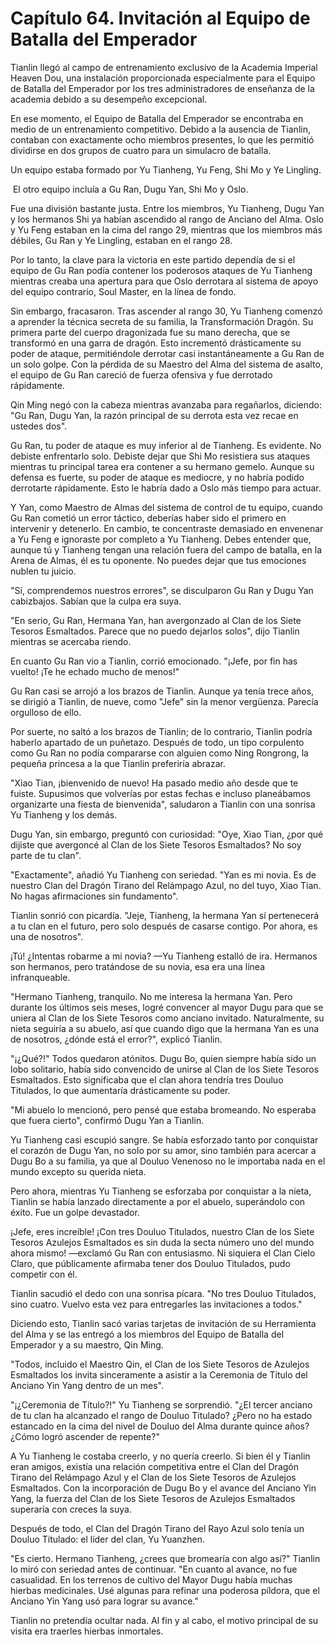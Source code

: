 
# Capítulo 64. Invitación al Equipo de Batalla del Emperador


Tianlin llegó al campo de entrenamiento exclusivo de la Academia Imperial Heaven Dou, una instalación proporcionada especialmente para el Equipo de Batalla del Emperador por los tres administradores de enseñanza de la academia debido a su desempeño excepcional.

En ese momento, el Equipo de Batalla del Emperador se encontraba en medio de un entrenamiento competitivo. Debido a la ausencia de Tianlin, contaban con exactamente ocho miembros presentes, lo que les permitió dividirse en dos grupos de cuatro para un simulacro de batalla.

Un equipo estaba formado por Yu Tianheng, Yu Feng, Shi Mo y Ye Lingling.

 El otro equipo incluía a Gu Ran, Dugu Yan, Shi Mo y Oslo.

Fue una división bastante justa. Entre los miembros, Yu Tianheng, Dugu Yan y los hermanos Shi ya habían ascendido al rango de Anciano del Alma. Oslo y Yu Feng estaban en la cima del rango 29, mientras que los miembros más débiles, Gu Ran y Ye Lingling, estaban en el rango 28.

Por lo tanto, la clave para la victoria en este partido dependía de si el equipo de Gu Ran podía contener los poderosos ataques de Yu Tianheng mientras creaba una apertura para que Oslo derrotara al sistema de apoyo del equipo contrario, Soul Master, en la línea de fondo.

Sin embargo, fracasaron. Tras ascender al rango 30, Yu Tianheng comenzó a aprender la técnica secreta de su familia, la Transformación Dragón. Su primera parte del cuerpo dragonizada fue su mano derecha, que se transformó en una garra de dragón. Esto incrementó drásticamente su poder de ataque, permitiéndole derrotar casi instantáneamente a Gu Ran de un solo golpe. Con la pérdida de su Maestro del Alma del sistema de asalto, el equipo de Gu Ran careció de fuerza ofensiva y fue derrotado rápidamente.

Qin Ming negó con la cabeza mientras avanzaba para regañarlos, diciendo: "Gu Ran, Dugu Yan, la razón principal de su derrota esta vez recae en ustedes dos".

Gu Ran, tu poder de ataque es muy inferior al de Tianheng. Es evidente. No debiste enfrentarlo solo. Debiste dejar que Shi Mo resistiera sus ataques mientras tu principal tarea era contener a su hermano gemelo. Aunque su defensa es fuerte, su poder de ataque es mediocre, y no habría podido derrotarte rápidamente. Esto le habría dado a Oslo más tiempo para actuar.

Y Yan, como Maestro de Almas del sistema de control de tu equipo, cuando Gu Ran cometió un error táctico, deberías haber sido el primero en intervenir y detenerlo. En cambio, te concentraste demasiado en envenenar a Yu Feng e ignoraste por completo a Yu Tianheng. Debes entender que, aunque tú y Tianheng tengan una relación fuera del campo de batalla, en la Arena de Almas, él es tu oponente. No puedes dejar que tus emociones nublen tu juicio.

"Sí, comprendemos nuestros errores", se disculparon Gu Ran y Dugu Yan cabizbajos. Sabían que la culpa era suya.

"En serio, Gu Ran, Hermana Yan, han avergonzado al Clan de los Siete Tesoros Esmaltados. Parece que no puedo dejarlos solos", dijo Tianlin mientras se acercaba riendo.

En cuanto Gu Ran vio a Tianlin, corrió emocionado. "¡Jefe, por fin has vuelto! ¡Te he echado mucho de menos!"

Gu Ran casi se arrojó a los brazos de Tianlin. Aunque ya tenía trece años, se dirigió a Tianlin, de nueve, como "Jefe" sin la menor vergüenza. Parecía orgulloso de ello.

Por suerte, no saltó a los brazos de Tianlin; de lo contrario, Tianlin podría haberlo apartado de un puñetazo. Después de todo, un tipo corpulento como Gu Ran no podía compararse con alguien como Ning Rongrong, la pequeña princesa a la que Tianlin preferiría abrazar.

"Xiao Tian, ¡bienvenido de nuevo! Ha pasado medio año desde que te fuiste. Supusimos que volverías por estas fechas e incluso planeábamos organizarte una fiesta de bienvenida", saludaron a Tianlin con una sonrisa Yu Tianheng y los demás.

Dugu Yan, sin embargo, preguntó con curiosidad: "Oye, Xiao Tian, ¿por qué dijiste que avergoncé al Clan de los Siete Tesoros Esmaltados? No soy parte de tu clan".

"Exactamente", añadió Yu Tianheng con seriedad. "Yan es mi novia. Es de nuestro Clan del Dragón Tirano del Relámpago Azul, no del tuyo, Xiao Tian. No hagas afirmaciones sin fundamento".

Tianlin sonrió con picardía. "Jeje, Tianheng, la hermana Yan sí pertenecerá a tu clan en el futuro, pero solo después de casarse contigo. Por ahora, es una de nosotros".

¡Tú! ¿Intentas robarme a mi novia? —Yu Tianheng estalló de ira. Hermanos son hermanos, pero tratándose de su novia, esa era una línea infranqueable.

"Hermano Tianheng, tranquilo. No me interesa la hermana Yan. Pero durante los últimos seis meses, logré convencer al mayor Dugu para que se uniera al Clan de los Siete Tesoros como anciano invitado. Naturalmente, su nieta seguiría a su abuelo, así que cuando digo que la hermana Yan es una de nosotros, ¿dónde está el error?", explicó Tianlin.

"¡¿Qué?!" Todos quedaron atónitos. Dugu Bo, quien siempre había sido un lobo solitario, había sido convencido de unirse al Clan de los Siete Tesoros Esmaltados. Esto significaba que el clan ahora tendría tres Douluo Titulados, lo que aumentaría drásticamente su poder.

"Mi abuelo lo mencionó, pero pensé que estaba bromeando. No esperaba que fuera cierto", confirmó Dugu Yan a Tianlin.

Yu Tianheng casi escupió sangre. Se había esforzado tanto por conquistar el corazón de Dugu Yan, no solo por su amor, sino también para acercar a Dugu Bo a su familia, ya que al Douluo Venenoso no le importaba nada en el mundo excepto su querida nieta.

Pero ahora, mientras Yu Tianheng se esforzaba por conquistar a la nieta, Tianlin se había lanzado directamente a por el abuelo, superándolo con éxito. Fue un golpe devastador.

¡Jefe, eres increíble! ¡Con tres Douluo Titulados, nuestro Clan de los Siete Tesoros Azulejos Esmaltados es sin duda la secta número uno del mundo ahora mismo! —exclamó Gu Ran con entusiasmo. Ni siquiera el Clan Cielo Claro, que públicamente afirmaba tener dos Douluo Titulados, pudo competir con él.

Tianlin sacudió el dedo con una sonrisa pícara. "No tres Douluo Titulados, sino cuatro. Vuelvo esta vez para entregarles las invitaciones a todos."

Diciendo esto, Tianlin sacó varias tarjetas de invitación de su Herramienta del Alma y se las entregó a los miembros del Equipo de Batalla del Emperador y a su maestro, Qin Ming.

"Todos, incluido el Maestro Qin, el Clan de los Siete Tesoros de Azulejos Esmaltados los invita sinceramente a asistir a la Ceremonia de Título del Anciano Yin Yang dentro de un mes".

"¡¿Ceremonia de Título?!" Yu Tianheng se sorprendió. "¿El tercer anciano de tu clan ha alcanzado el rango de Douluo Titulado? ¿Pero no ha estado estancado en la cima del nivel de Douluo del Alma durante quince años? ¿Cómo logró ascender de repente?"

A Yu Tianheng le costaba creerlo, y no quería creerlo. Si bien él y Tianlin eran amigos, existía una relación competitiva entre el Clan del Dragón Tirano del Relámpago Azul y el Clan de los Siete Tesoros de Azulejos Esmaltados. Con la incorporación de Dugu Bo y el avance del Anciano Yin Yang, la fuerza del Clan de los Siete Tesoros de Azulejos Esmaltados superaría con creces la suya.

Después de todo, el Clan del Dragón Tirano del Rayo Azul solo tenía un Douluo Titulado: el líder del clan, Yu Yuanzhen.

"Es cierto. Hermano Tianheng, ¿crees que bromearía con algo así?" Tianlin lo miró con seriedad antes de continuar. "En cuanto al avance, no fue casualidad. En los terrenos de cultivo del Mayor Dugu había muchas hierbas medicinales. Usé algunas para refinar una poderosa píldora, que el Anciano Yin Yang usó para lograr su avance."

Tianlin no pretendía ocultar nada. Al fin y al cabo, el motivo principal de su visita era traerles hierbas inmortales.